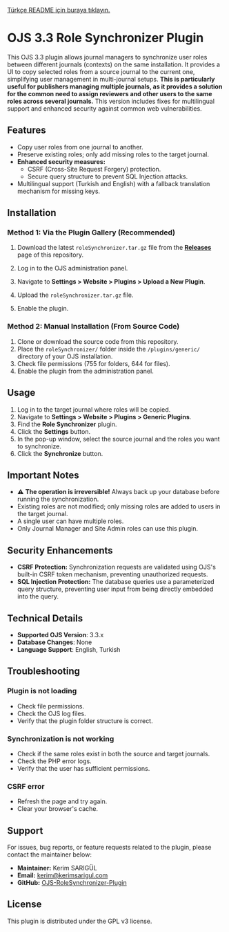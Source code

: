 [Türkçe README için buraya tıklayın.](README.tr.md)

# OJS 3.3 Role Synchronizer Plugin

This OJS 3.3 plugin allows journal managers to synchronize user roles between different journals (contexts) on the same installation. It provides a UI to copy selected roles from a source journal to the current one, simplifying user management in multi-journal setups. **This is particularly useful for publishers managing multiple journals, as it provides a solution for the common need to assign reviewers and other users to the same roles across several journals.** This version includes fixes for multilingual support and enhanced security against common web vulnerabilities.

## Features

-   Copy user roles from one journal to another.
-   Preserve existing roles; only add missing roles to the target journal.
-   **Enhanced security measures:**
    -   CSRF (Cross-Site Request Forgery) protection.
    -   Secure query structure to prevent SQL Injection attacks.
-   Multilingual support (Turkish and English) with a fallback translation mechanism for missing keys.

## Installation

### Method 1: Via the Plugin Gallery (Recommended)

1.  Download the latest `roleSynchronizer.tar.gz` file from the **[Releases](https://github.com/kerimsarigul/OJS-RoleSynchronizer-Plugin/releases)** page of this repository.

2.  Log in to the OJS administration panel.
3.  Navigate to **Settings > Website > Plugins > Upload a New Plugin**.
4.  Upload the `roleSynchronizer.tar.gz` file.
5.  Enable the plugin.

### Method 2: Manual Installation (From Source Code)

1.  Clone or download the source code from this repository.
2.  Place the `roleSynchronizer/` folder inside the `/plugins/generic/` directory of your OJS installation.
3.  Check file permissions (755 for folders, 644 for files).
4.  Enable the plugin from the administration panel.

## Usage

1.  Log in to the target journal where roles will be copied.
2.  Navigate to **Settings > Website > Plugins > Generic Plugins**.
3.  Find the **Role Synchronizer** plugin.
4.  Click the **Settings** button.
5.  In the pop-up window, select the source journal and the roles you want to synchronize.
6.  Click the **Synchronize** button.

## Important Notes

-   ⚠️ **The operation is irreversible!** Always back up your database before running the synchronization.
-   Existing roles are not modified; only missing roles are added to users in the target journal.
-   A single user can have multiple roles.
-   Only Journal Manager and Site Admin roles can use this plugin.

## Security Enhancements

-   **CSRF Protection:** Synchronization requests are validated using OJS's built-in CSRF token mechanism, preventing unauthorized requests.
-   **SQL Injection Protection:** The database queries use a parameterized query structure, preventing user input from being directly embedded into the query.

## Technical Details

-   **Supported OJS Version**: 3.3.x
-   **Database Changes**: None
-   **Language Support**: English, Turkish

## Troubleshooting

### Plugin is not loading
-   Check file permissions.
-   Check the OJS log files.
-   Verify that the plugin folder structure is correct.

### Synchronization is not working
-   Check if the same roles exist in both the source and target journals.
-   Check the PHP error logs.
-   Verify that the user has sufficient permissions.

### CSRF error
-   Refresh the page and try again.
-   Clear your browser's cache.

## Support

For issues, bug reports, or feature requests related to the plugin, please contact the maintainer below:

-   **Maintainer:** Kerim SARIGÜL
-   **Email:** kerim@kerimsarigul.com
-   **GitHub:** [OJS-RoleSynchronizer-Plugin](https://github.com/kerimsarigul/OJS-RoleSynchronizer-Plugin/)

## License

This plugin is distributed under the GPL v3 license.
